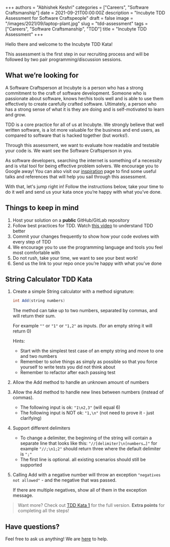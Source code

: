 +++
authors = "Abhishek Keshri"
categories = ["Careers", "Software Craftsmanship"]
date = 2021-09-21T00:00:00Z
description = "Incubyte TDD Assessment for Software Craftspeople"
draft = false
image = "/images/2021/09/laptop-plant.jpg"
slug = "tdd-assessment"
tags = ["Careers", "Software Craftsmanship", "TDD"]
title = "Incubyte TDD Assessment"
+++

Hello there and welcome to the Incubyte TDD Kata!

This assessment is the first step in our recruiting process and will be followed by two pair programming/discussion sessions.

## What we’re looking for

A Software Craftsperson at Incubyte is a person who has a strong commitment to the craft of software development. Someone who is passionate about software, knows her/his tools well and is able to use them effectively to create carefully crafted software. Ultimately, a person who has a strong sense of what it is they are doing and is self-motivated to learn and grow.

TDD is a core practice for all of us at Incubyte. We strongly believe that well written software, is a lot more valuable for the business and end users, as compared to software that is hacked together (but works!).

Through this assessment, we want to evaluate how readable and testable your code is. We want see the Software Craftsperson in you.

As software developers, searching the internet is something of a necessity and is vital tool for being effective problem solvers. We encourage you to Google away! You can also visit our [inspiration](https://incubyte.co/inspiration/) page to find some useful talks and references that will help you sail through this assessment.

With that, let's jump right in! Follow the instructions below, take your time to do it well and send us your kata once you’re happy with what you’ve done.

## Things to keep in mind

1. Host your solution on a **public** GitHub/GitLab repository
2. Follow best practices for TDD. Watch [this video](https://youtu.be/qkblc5WRn-U) to understand TDD better
3. Commit your changes frequently to show how your code evolves with every step of TDD
4. We encourage you to use the programming language and tools you feel most comfortable with
5. Do not rush, take your time, we want to see your best work!
6. Send us the link to your repo once you’re happy with what you’ve done

## String Calculator TDD Kata

1. Create a simple String calculator with a method signature:

    ```java
    int Add(string numbers)
    ```

    The method can take up to two numbers, separated by commas, and will return their sum.

    For example `""` or `"1"` or `"1,2"` as inputs. (for an empty string it will return 0)

    Hints:

    - Start with the simplest test case of an empty string and move to one and two numbers
    - Remember to solve things as simply as possible so that you force yourself to write tests you did not think about
    - Remember to refactor after each passing test

2. Allow the Add method to handle an unknown amount of numbers

3. Allow the Add method to handle new lines between numbers (instead of commas).

    - The following input is ok: `"1\n2,3"` (will equal 6)
    - The following input is NOT ok: `"1,\n"` (not need to prove it - just clarifying)

4. Support different delimiters

    - To change a delimiter, the beginning of the string will contain a separate line that looks like this: `"//[delimiter]\n[numbers…]"` for example `"//;\n1;2"` should return three where the default delimiter is `";"`
    - The first line is optional. all existing scenarios should still be supported

5. Calling Add with a negative number will throw an exception `"negatives not allowed"` - and the negative that was passed.

    If there are multiple negatives, show all of them in the exception message.

> Want more? Check out [TDD Kata 1](https://osherove.com/tdd-kata-1/) for the full version. **Extra points** for completing all the steps!

## Have questions?

Feel free to ask us anything! We are [here](mailto:careers@incubyte.co) to help.
